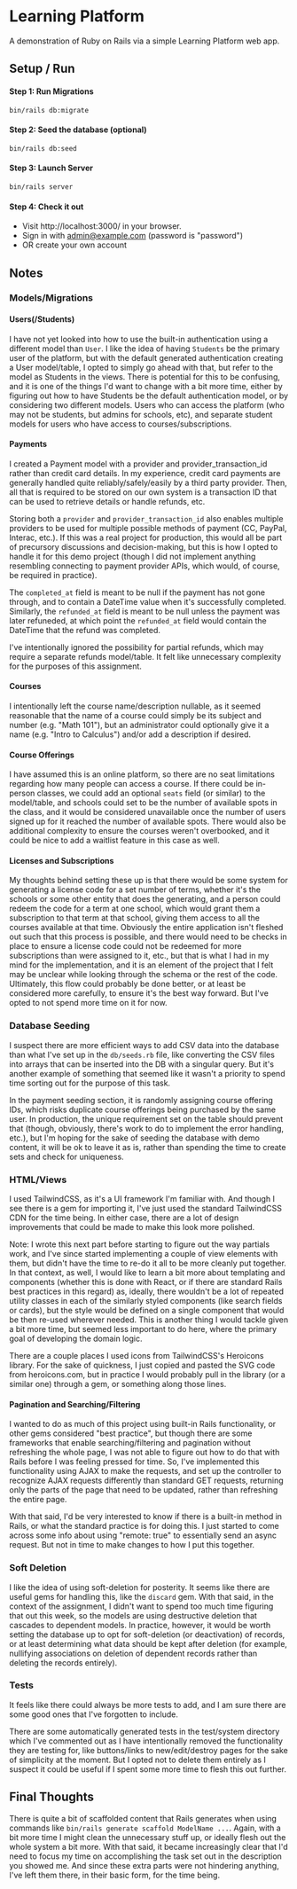 # Learning Platform

A demonstration of Ruby on Rails via a simple Learning Platform web app.

## Setup / Run

#### Step 1: Run Migrations

`bin/rails db:migrate`

#### Step 2: Seed the database (optional)

`bin/rails db:seed`

#### Step 3: Launch Server

`bin/rails server`

#### Step 4: Check it out

- Visit http://localhost:3000/ in your browser.
- Sign in with admin@example.com (password is "password")
- OR create your own account

## Notes

### Models/Migrations

#### Users(/Students)

I have not yet looked into how to use the built-in authentication using a different model than `User`. I like the idea
of having `Students` be the primary user of the platform, but with the default generated authentication creating a User
model/table, I opted to simply go ahead with that, but refer to the model as Students in the views. There is potential
for this to be confusing, and it is one of the things I'd want to change with a bit more time, either by figuring out
how to have Students be the default authentication model, or by considering two different models. Users who can access
the platform (who may not be students, but admins for schools, etc), and separate student models for users who have
access to courses/subscriptions.

#### Payments

I created a Payment model with a provider and provider_transaction_id rather than credit card details. In my experience,
credit card payments are generally handled quite reliably/safely/easily by a third party provider. Then, all that is
required to be stored on our own system is a transaction ID that can be used to retrieve details or handle refunds, etc.

Storing both a `provider` and `provider_transaction_id` also enables multiple providers to be used for multiple possible
methods of payment (CC, PayPal, Interac, etc.). If this was a real project for production, this would all be part of
precursory discussions and decision-making, but this is how I opted to handle it for this demo project (though I did not
implement anything resembling connecting to payment provider APIs, which would, of course, be required in practice).

The `completed_at` field is meant to be null if the payment has not gone through, and to contain a DateTime value when
it's successfully completed. Similarly, the `refunded_at` field is meant to be null unless the payment was later
refuneded, at which point the `refunded_at` field would contain the DateTime that the refund was completed.

I've intentionally ignored the possibility for partial refunds, which may require a separate refunds model/table. It
felt like unnecessary complexity for the purposes of this assignment.

#### Courses

I intentionally left the course name/description nullable, as it seemed reasonable that the name of a course could
simply be its subject and number (e.g. "Math 101"), but an administrator could optionally give it a name (e.g. "Intro to
Calculus") and/or add a description if desired.

#### Course Offerings

I have assumed this is an online platform, so there are no seat limitations regarding how many people can access a
course. If there could be in-person classes, we could add an optional `seats` field (or similar) to the model/table, and
schools could set to be the number of available spots in the class, and it would be considered unavailable once the
number of users signed up for it reached the number of available spots. There would also be additional complexity to
ensure the courses weren't overbooked, and it could be nice to add a waitlist feature in this case as well.

#### Licenses and Subscriptions

My thoughts behind setting these up is that there would be some system for generating a license code for a set number of
terms, whether it's the schools or some other entity that does the generating, and a person could redeem the code for a
term at one school, which would grant them a subscription to that term at that school, giving them access to all the
courses available at that time. Obviously the entire application isn't fleshed out such that this process is possible,
and there would need to be checks in place to ensure a license code could not be redeemed for more subscriptions than
were assigned to it, etc., but that is what I had in my mind for the implementation, and it is an element of the project
that I felt may be unclear while looking through the schema or the rest of the code.
Ultimately, this flow could probably be done better, or at least be considered more carefully, to ensure it's the best
way forward. But I've opted to not spend more time on it for now.

### Database Seeding

I suspect there are more efficient ways to add CSV data into the database than what I've set up in the
`db/seeds.rb` file, like converting the CSV files into arrays that can be inserted into the DB with a singular query.
But it's another example of something that seemed like it wasn't a priority to spend time sorting out for the purpose of
this task.

In the payment seeding section, it is randomly assigning course offering IDs, which risks duplicate course offerings
being purchased by the same user. In production, the unique requirement set on the table should prevent that (though,
obviously, there's work to do to implement the error handling, etc.), but I'm hoping for the sake of seeding the
database with demo content, it will be ok to leave it as is, rather than spending the time to create sets and check for
uniqueness.

### HTML/Views

I used TailwindCSS, as it's a UI framework I'm familiar with. And though I see there is a gem for importing it, I've
just used the standard TailwindCSS CDN for the time being. In either case, there are a lot of design improvements that
could be made to make this look more polished.

Note: I wrote this next part before starting to figure out the way partials work, and I've since started implementing
a couple of view elements with them, but didn't have the time to re-do it all to be more cleanly put together.
In that context, as well, I would like to learn a bit more about templating and components (whether this is done with
React, or if there are standard Rails best practices in this regard) as, ideally, there wouldn't be a lot of repeated
utility classes in each of the similarly styled components (like search fields or cards), but the style would be defined
on a single component that would be then re-used wherever needed. This is another thing I would tackle given a bit more
time, but seemed less important to do here, where the primary goal of developing the domain logic.

There are a couple places I used icons from TailwindCSS's Heroicons library. For the sake of quickness, I just copied
and pasted the SVG code from heroicons.com, but in practice I would probably pull in the library (or a similar one)
through a gem, or something along those lines.

#### Pagination and Searching/Filtering

I wanted to do as much of this project using built-in Rails functionality, or other gems considered "best practice", but
though there are some frameworks that enable searching/filtering and pagination without refreshing the whole page, I was
not able to figure out how to do that with Rails before I was feeling pressed for time. So, I've implemented this
functionality using AJAX to make the requests, and set up the controller to recognize AJAX requests differently than
standard GET requests, returning only the parts of the page that need to be updated, rather than refreshing the entire
page.

With that said, I'd be very interested to know if there is a built-in method in Rails, or what the standard practice is
for doing this. I just started to come across some info about using "remote: true" to essentially send an async request.
But not in time to make changes to how I put this together.

### Soft Deletion

I like the idea of using soft-deletion for posterity. It seems like there are useful gems for handling this, like the
`discard` gem. With that said, in the context of the assignment, I didn't want to spend too much time figuring that out
this week, so the models are using destructive deletion that cascades to dependent models. In practice, however, it
would be worth setting the database up to opt for soft-deletion (or deactivation) of records, or at least determining
what data should be kept after deletion (for example, nullifying associations on deletion of dependent records rather
than deleting the records entirely).

### Tests

It feels like there could always be more tests to add, and I am sure there are some good ones that I've forgotten to
include.

There are some automatically generated tests in the test/system directory which I've commented out as I have
intentionally removed the functionality they are testing for, like buttons/links to new/edit/destroy pages for the sake
of simplicity at the moment. But I opted not to delete them entirely as I suspect it could be useful if I spent some
more time to flesh this out further.

## Final Thoughts

There is quite a bit of scaffolded content that Rails generates when using commands like
`bin/rails generate scaffold ModelName ...`. Again, with a bit more time I might clean the unnecessary stuff up, or
ideally flesh out the whole system a bit more. With that said, it became increasingly clear that I'd need to focus my
time on accomplishing the task set out in the description you showed me. And since these extra parts were not hindering
anything, I've left them there, in their basic form, for the time being.
